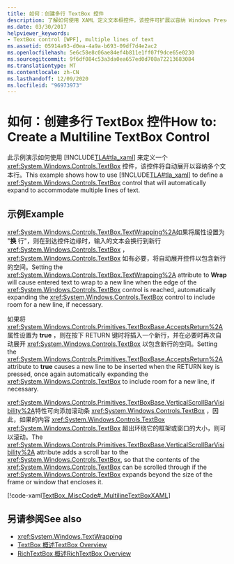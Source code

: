 ```yaml
---
title: 如何：创建多行 TextBox 控件
description: 了解如何使用 XAML 定义文本框控件，该控件可扩展以容纳 Windows Presentation Foundation 应用程序中的多个文本行。
ms.date: 03/30/2017
helpviewer_keywords:
- TextBox control [WPF], multiple lines of text
ms.assetid: 05914a93-d0ea-4a9a-b693-09df7d4e2ac2
ms.openlocfilehash: 5e6c58e8c06ae84ef4b811e1ff07f9dce65e0230
ms.sourcegitcommit: 9f6df084c53a3da0ea657ed0d708a72213683084
ms.translationtype: MT
ms.contentlocale: zh-CN
ms.lasthandoff: 12/09/2020
ms.locfileid: "96973973"
---
```

# <a name="how-to-create-a-multiline-textbox-control"></a><span data-ttu-id="4e14c-103">如何：创建多行 TextBox 控件</span><span class="sxs-lookup"><span data-stu-id="4e14c-103">How to: Create a Multiline TextBox Control</span></span>
<span data-ttu-id="4e14c-104">此示例演示如何使用 [!INCLUDE[TLA#tla_xaml](../../../includes/tlasharptla-xaml-md.md)] 来定义一个 <xref:System.Windows.Controls.TextBox> 控件，该控件将自动展开以容纳多个文本行。</span><span class="sxs-lookup"><span data-stu-id="4e14c-104">This example shows how to use [!INCLUDE[TLA#tla_xaml](../../../includes/tlasharptla-xaml-md.md)] to define a <xref:System.Windows.Controls.TextBox> control that will automatically expand to accommodate multiple lines of text.</span></span>  
  
## <a name="example"></a><span data-ttu-id="4e14c-105">示例</span><span class="sxs-lookup"><span data-stu-id="4e14c-105">Example</span></span>  
 <span data-ttu-id="4e14c-106"><xref:System.Windows.Controls.TextBox.TextWrapping%2A>如果将属性设置为 "**换** 行"，则在到达控件边缘时，输入的文本会换行到新行 <xref:System.Windows.Controls.TextBox> ， <xref:System.Windows.Controls.TextBox> 如有必要，将自动展开控件以包含新行的空间。</span><span class="sxs-lookup"><span data-stu-id="4e14c-106">Setting the <xref:System.Windows.Controls.TextBox.TextWrapping%2A> attribute to **Wrap** will cause entered text to wrap to a new line when the edge of the <xref:System.Windows.Controls.TextBox> control is reached, automatically expanding the <xref:System.Windows.Controls.TextBox> control to include room for a new line, if necessary.</span></span>  
  
 <span data-ttu-id="4e14c-107">如果将 <xref:System.Windows.Controls.Primitives.TextBoxBase.AcceptsReturn%2A> 属性设置为 **true** ，则在按下 RETURN 键时将插入一个新行，并在必要时再次自动展开 <xref:System.Windows.Controls.TextBox> 以包含新行的空间。</span><span class="sxs-lookup"><span data-stu-id="4e14c-107">Setting the <xref:System.Windows.Controls.Primitives.TextBoxBase.AcceptsReturn%2A> attribute to **true** causes a new line to be inserted when the RETURN key is pressed, once again automatically expanding the <xref:System.Windows.Controls.TextBox> to include room for a new line, if necessary.</span></span>  
  
 <span data-ttu-id="4e14c-108"><xref:System.Windows.Controls.Primitives.TextBoxBase.VerticalScrollBarVisibility%2A>特性可向添加滚动条 <xref:System.Windows.Controls.TextBox> ，因此，如果的内容 <xref:System.Windows.Controls.TextBox> <xref:System.Windows.Controls.TextBox> 超出环绕它的框架或窗口的大小，则可以滚动。</span><span class="sxs-lookup"><span data-stu-id="4e14c-108">The <xref:System.Windows.Controls.Primitives.TextBoxBase.VerticalScrollBarVisibility%2A> attribute adds a scroll bar to the <xref:System.Windows.Controls.TextBox>, so that the contents of the <xref:System.Windows.Controls.TextBox> can be scrolled through if the <xref:System.Windows.Controls.TextBox> expands beyond the size of the frame or window that encloses it.</span></span>  
  
 [!code-xaml[TextBox_MiscCode#_MultilineTextBoxXAML](~/samples/snippets/csharp/VS_Snippets_Wpf/TextBox_MiscCode/CSharp/Window1.xaml#_multilinetextboxxaml)]  
  
## <a name="see-also"></a><span data-ttu-id="4e14c-109">另请参阅</span><span class="sxs-lookup"><span data-stu-id="4e14c-109">See also</span></span>

- <xref:System.Windows.TextWrapping>
- [<span data-ttu-id="4e14c-110">TextBox 概述</span><span class="sxs-lookup"><span data-stu-id="4e14c-110">TextBox Overview</span></span>](textbox-overview.md)
- [<span data-ttu-id="4e14c-111">RichTextBox 概述</span><span class="sxs-lookup"><span data-stu-id="4e14c-111">RichTextBox Overview</span></span>](richtextbox-overview.md)
